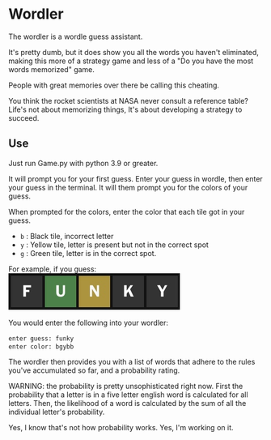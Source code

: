 # Wordler

The wordler is a wordle guess assistant.

It's pretty dumb, but it does show you all the words you haven't eliminated, 
making this more of a strategy game and less of a "Do you have the most words memorized" game.

People with great memories over there be calling this cheating.  

You think the rocket scientists at NASA never consult a reference table?  Life's not about memorizing things,
It's about developing a strategy to succeed. 

## Use

Just run Game.py with python 3.9 or greater. 

It will prompt you for your first guess.
Enter your guess in wordle, then enter your guess in the terminal.
It will them prompt you for the colors of your guess.

When prompted for the colors, enter the color that each tile got in your guess.

- `b` : Black tile, incorrect letter
- `y` : Yellow tile, letter is present but not in the correct spot
- `g` : Green tile, letter is in the correct spot.


For example, if you guess:
![guess](./data/example_guess.jpg)

You would enter the following into your wordler:

```
enter guess: funky
enter color: bgybb
```


The wordler then provides you with a list of words that adhere to the rules
you've accumulated so far, and a probability rating.

WARNING:
 the probability is pretty unsophisticated right now. First the probability 
that a letter is in a five letter english word is calculated for all letters.
Then, the likelihood of a word is calculated by the sum of all the individual
letter's probability.

Yes, I know that's not how probability works.  Yes, I'm working on it.  
